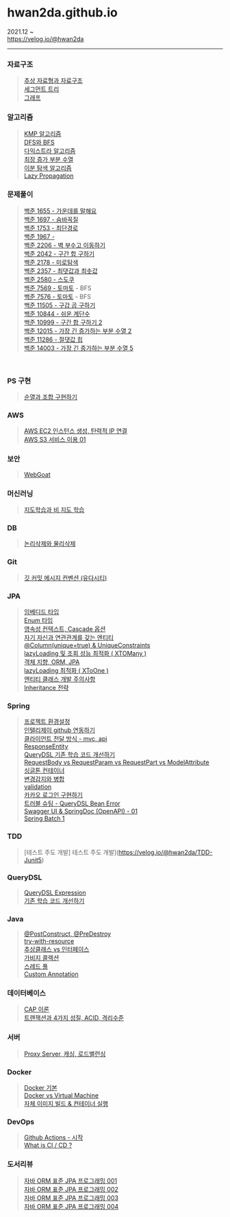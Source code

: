 # hwan2da.github.io   

2021.12 ~    
https://velog.io/@hwan2da

***
### 자료구조
> [추상 자료형과 자료구조](https://velog.io/@hwan2da/%EC%B6%94%EC%83%81-%EC%9E%90%EB%A3%8C%ED%98%95Abstract-Data-Type%EA%B3%BC-%EC%9E%90%EB%A3%8C%EA%B5%AC%EC%A1%B0data-structure)   
> [세그먼트 트리](https://velog.io/@hwan2da/%EC%9E%90%EB%A3%8C%EA%B5%AC%EC%A1%B0-%EC%84%B8%EA%B7%B8%EB%A8%BC%ED%8A%B8%ED%8A%B8%EB%A6%AC)   
> [그래프](https://velog.io/@hwan2da/%EC%9E%90%EB%A3%8C%EA%B5%AC%EC%A1%B0-%EA%B7%B8%EB%9E%98%ED%94%84)
> 
### 알고리즘
> [KMP 알고리즘](https://velog.io/@hwan2da/알고리즘-KMP-알고리즘)   
> [DFS와 BFS](https://velog.io/@hwan2da/%EC%95%8C%EA%B3%A0%EB%A6%AC%EC%A6%98-DFS%EC%99%80-BFS)<br>
> [다익스트라 알고리즘](https://velog.io/@hwan2da/%EC%95%8C%EA%B3%A0%EB%A6%AC%EC%A6%98-%EB%8B%A4%EC%9D%B5%EC%8A%A4%ED%8A%B8%EB%9D%BC-%EC%95%8C%EA%B3%A0%EB%A6%AC%EC%A6%98)<br>
> [최장 증가 부분 수열](https://velog.io/@hwan2da/%EC%95%8C%EA%B3%A0%EB%A6%AC%EC%A6%98-%EC%B5%9C%EC%9E%A5-%EC%A6%9D%EA%B0%80-%EC%88%98%EC%97%B4-LIS)<br>
> [이분 탐색 알고리즘](https://velog.io/@hwan2da/%EC%95%8C%EA%B3%A0%EB%A6%AC%EC%A6%98-%EC%9D%B4%EB%B6%84-%ED%83%90%EC%83%89-Binary-Search)<br>
> [Lazy Propagation](https://velog.io/@hwan2da/%EC%95%8C%EA%B3%A0%EB%A6%AC%EC%A6%98-Lazy-Propagation) <br> 
> 
### 문제풀이
> [백준 1655 - 가운데를 말해요](https://velog.io/@hwan2da/PS-%EB%B0%B1%EC%A4%80-1655-%EA%B0%80%EC%9A%B4%EB%8D%B0%EB%A5%BC-%EB%A7%90%ED%95%B4%EC%9A%94-egps2wo5)<br>
> [백준 1697 - 숨바꼭질](https://velog.io/@hwan2da/PS-%EB%B0%B1%EC%A4%80-1697-%EC%88%A8%EB%B0%94%EA%BC%AD%EC%A7%88)<br>
> [백준 1753 - 최단경로](https://velog.io/@hwan2da/PS-%EB%B0%B1%EC%A4%80-1753-%EC%B5%9C%EB%8B%A8-%EA%B2%BD%EB%A1%9C)   
> [백준 1967 - ](https://velog.io/@hwan2da/PS-%EB%B0%B1%EC%A4%80-1967-%ED%8A%B8%EB%A6%AC%EC%9D%98-%EC%A7%80%EB%A6%84)   
> [백준 2206 - 벽 부수고 이동하기](https://velog.io/@hwan2da/PS-%EB%B0%B1%EC%A4%80-2206-%EB%B2%BD-%EB%B6%80%EC%88%98%EA%B3%A0-%EC%9D%B4%EB%8F%99%ED%95%98%EA%B8%B0)<br>
> [백준 2042 - 구간 합 구하기](https://velog.io/@hwan2da/PS-%EB%B0%B1%EC%A4%80-2042-%EA%B5%AC%EA%B0%84-%ED%95%A9-%EA%B5%AC%ED%95%98%EA%B8%B0)<br>
> [백준 2178 - 미로탐색](https://velog.io/@hwan2da/PS-백준-2178-미로-탐색)   
> [백준 2357 - 최댓값과 최솟값](https://velog.io/@hwan2da/백준-2357)   
> [백준 2580 - 스도쿠](https://velog.io/@hwan2da/PS-%EB%B0%B1%EC%A4%80-2580-%EC%8A%A4%EB%8F%84%EC%BF%A0)<br>
> [백준 7569 - 토마토](https://velog.io/@hwan2da/PS-%EB%B0%B1%EC%A4%80-7569-%ED%86%A0%EB%A7%88%ED%86%A0) - BFS<br>
> [백준 7576 - 토마토](https://velog.io/@hwan2da/PS-%EB%B0%B1%EC%A4%80-7576-%ED%86%A0%EB%A7%88%ED%86%A0) - BFS<br>
> [백준 11505 - 구갑 곱 구하기](https://velog.io/@hwan2da/PS-%EB%B0%B1%EC%A4%80-11505-%EA%B5%AC%EA%B0%84-%EA%B3%B1-%EA%B5%AC%ED%95%98%EA%B8%B0)<br> 
> [백준 10844 - 쉬운 계단수](https://velog.io/@hwan2da/PS-%EB%B0%B1%EC%A4%80-10844-%EC%89%AC%EC%9A%B4-%EA%B3%84%EB%8B%A8-%EC%88%98)<br>
> [백준 10999 - 구간 합 구하기 2](https://velog.io/@hwan2da/PS-%EB%B0%B1%EC%A4%80-10999-%EA%B5%AC%EA%B0%84-%ED%95%A9-%EA%B5%AC%ED%95%98%EA%B8%B0-2) <br> 
> [백준 12015 - 가장 긴 증가하는 부분 수열 2](https://velog.io/@hwan2da/PS-%EB%B0%B1%EC%A4%80-12015-%EA%B0%80%EC%9E%A5-%EA%B8%B4-%EC%A6%9D%EA%B0%80%ED%95%98%EB%8A%94-%EB%B6%80%EB%B6%84-%EC%88%98%EC%97%B4-2)<br>
> [백준 11286 - 절댓값 힙](https://velog.io/@hwan2da/PS-%EB%B0%B1%EC%A4%80-11286-%EC%A0%88%EB%8C%93%EA%B0%92-%ED%9E%99)<br>
> [백준 14003 - 가장 긴 증가하는 부분 수열 5](https://velog.io/@hwan2da/PS-%EB%B0%B1%EC%A4%80-14003-%EA%B0%80%EC%9E%A5-%EA%B8%B4-%EC%A6%9D%EA%B0%80%ED%95%98%EB%8A%94-%EB%B6%80%EB%B6%84-%EC%88%98%EC%97%B4-5)
<br>

### PS 구현
> [순열과 조합 구현하기](https://velog.io/@hwan2da/PS-%EC%88%9C%EC%97%B4%EA%B3%BC-%EC%A1%B0%ED%95%A9-%EA%B5%AC%ED%98%84%ED%95%98%EA%B8%B0)<br>




### AWS
>[AWS EC2 인스턴스 생성, 탄력적 IP 연결](https://velog.io/@hwan2da/AWS-EC2-%EC%8B%9C%EC%9E%91%ED%95%98%EA%B8%B0) <br> 
>[AWS S3 서비스 이용 01](https://velog.io/@hwan2da/AWS-S3-%EC%8B%9C%EC%9E%91%ED%95%98%EA%B8%B0) <br>


### 보안
>[WebGoat](https://velog.io/@hwan2da/%EB%B3%B4%EC%95%88-WebGoat)

### 머신러닝
>[지도학습과 비 지도 학습](https://velog.io/@hwan2da/%EB%A8%B8%EC%8B%A0%EB%9F%AC%EB%8B%9D-Supervised-Learning-Unsupervised-Learning-%EC%A7%80%EB%8F%84-%ED%95%99%EC%8A%B5-%EB%B9%84-%EC%A7%80%EB%8F%84-%ED%95%99%EC%8A%B5) <br> 


### DB
>[논리삭제와 물리삭제](https://velog.io/@hwan2da/DB-Soft-Delete-VS-Hard-Delete) <br> 

### Git
>[깃 커밋 메시지 컨벤션 (유다시티)](https://velog.io/@hwan2da/Git-%EC%BB%A4%EB%B0%8B-%EB%A9%94%EC%8B%9C%EC%A7%80-%EC%BB%A8%EB%B2%A4%EC%85%98) <br>

### JPA
>[임베디드 타입](https://velog.io/@hwan2da/JPA-%EC%9E%84%EB%B2%A0%EB%94%94%EB%93%9C-%ED%83%80%EC%9E%85)<br>
>[Enum 타입](https://velog.io/@hwan2da/JPA-Enum-%ED%83%80%EC%9E%85)<br>
>[영속성 컨텍스트, Cascade 옵션](https://velog.io/@hwan2da/JPA-%EC%98%81%EC%86%8D%EC%84%B1-%EC%BB%A8%ED%85%8D%EC%8A%A4%ED%8A%B8-Cascade-%EC%98%B5%EC%85%98)<br>
>[자기 자신과 연관관계를 갖는 엔티티](https://velog.io/@hwan2da/JPA-%EC%9E%90%EA%B8%B0-%EC%9E%90%EC%8B%A0%EA%B3%BC-%EC%97%B0%EA%B4%80%EA%B4%80%EA%B3%84%EB%A5%BC-%EA%B0%96%EB%8A%94-%EC%97%94%ED%8B%B0%ED%8B%B0)<br>
>[@Column(unique=true) & UniqueConstraints](https://velog.io/@hwan2da/JPA-Columnuniquetrue-UniqueConstraints)<br>
>[lazyLoading 및 조회 성능 최적화 ( XTOMany )](https://velog.io/@hwan2da/JPA-lazyLoading-%EB%B0%8F-%EC%A1%B0%ED%9A%8C-%EC%84%B1%EB%8A%A5-%EC%B5%9C%EC%A0%81%ED%99%94-XTOMany)<br>
>[객체 지향, ORM, JPA](https://velog.io/@hwan2da/JPA-%EA%B0%9D%EC%B2%B4-%EC%A7%80%ED%96%A5-%EC%84%A4%EA%B3%84-ORM-JPA)<br>
>[lazyLoading 최적화 ( XToOne )](https://velog.io/@hwan2da/JPA-lazyLoading-%EC%B5%9C%EC%A0%81%ED%99%94-XToOne)<br>
>[엔티티 클래스 개발 주의사항](https://velog.io/@hwan2da/JPA-%EC%97%94%ED%8B%B0%ED%8B%B0-%ED%81%B4%EB%9E%98%EC%8A%A4-%EA%B0%9C%EB%B0%9C-%EC%A3%BC%EC%9D%98%EC%82%AC%ED%95%AD)   
>[Inheritance 전략](https://velog.io/@hwan2da/JPA-Inheritance-%EC%A0%84%EB%9E%B5)<br>



### Spring
>[프로젝트 환경설정](https://velog.io/@hwan2da/Spring-Boot-%ED%94%84%EB%A1%9C%EC%A0%9D%ED%8A%B8-%ED%99%98%EA%B2%BD%EC%84%A4%EC%A0%95)   
>[인텔리제이 github 연동하기](https://velog.io/@hwan2da/Spring-Boot-%EC%9D%B8%ED%85%94%EB%A6%AC%EC%A0%9C%EC%9D%B4-%ED%94%84%EB%A1%9C%EC%A0%9D%ED%8A%B8%EB%A5%BC-github%EC%97%90-%EC%97%B0%EB%8F%99%ED%95%98%EA%B8%B0)   
>[클라이언트 전달 방식 - mvc, api](https://velog.io/@hwan2da/Spring-Boot-%ED%81%B4%EB%9D%BC%EC%9D%B4%EC%96%B8%ED%8A%B8-%EC%A0%84%EB%8B%AC-%EB%B0%A9%EC%8B%9D)<br>
>[ResponseEntity](https://velog.io/@hwan2da/Spring-ResponseEntity)<br>
>[QueryDSL 기존 학습 코드 개선하기](https://velog.io/@hwan2da/QueryDSL-%EA%B8%B0%EC%A1%B4-%ED%95%99%EC%8A%B5-%EC%BD%94%EB%93%9C-%EA%B0%9C%EC%84%A0%ED%95%98%EA%B8%B0)<br>
>[RequestBody vs RequestParam vs RequestPart vs ModelAttribute](https://velog.io/@hwan2da/Spring-RequestBody-vs-RequestParam-vs-RequestPart-vs-ModelAttribute)<br>
>[싱글톤 컨테이너](https://velog.io/@hwan2da/Spring-%EC%8B%B1%EA%B8%80%ED%86%A4-%EC%BB%A8%ED%85%8C%EC%9D%B4%EB%84%88)<br>
>[변경감지와 병합](https://velog.io/@hwan2da/Spring-%EB%B3%80%EA%B2%BD%EA%B0%90%EC%A7%80%EC%99%80-%EB%B3%91%ED%95%A9)<br>
>[validation](https://velog.io/@hwan2da/Spring-Validation-01-02)<br>
>[카카오 로그인 구현하기](https://velog.io/@hwan2da/Spring-%EC%B9%B4%EC%B9%B4%EC%98%A4-%EB%A1%9C%EA%B7%B8%EC%9D%B8-%EA%B5%AC%ED%98%84%ED%95%98%EA%B8%B0)<br>
>[트러블 슈팅 - QueryDSL Bean Error](https://velog.io/@hwan2da/Spring-%ED%8A%B8%EB%9F%AC%EB%B8%94-%EC%8A%88%ED%8C%85-QueryDSL-Bean-Error)<br>
>[Swagger UI & SpringDoc (OpenAPI) - 01](https://velog.io/@hwan2da/Spring-Swagger-UI-SpringDoc-OpenAPI-01)<br>
>[Spring Batch 1](https://velog.io/@hwan2da/Spring-Batch-Batch%EB%9E%80)<br>

### TDD
>[테스트 주도 개발] 테스트 주도 개발](https://velog.io/@hwan2da/TDD-Junit5)

### QueryDSL
>[QueryDSL Expression](https://velog.io/@hwan2da/Spring-QueryDSL-Expression-Dateformat)<br>
>[기존 학습 코드 개선하기](https://velog.io/@hwan2da/QueryDSL-%EA%B8%B0%EC%A1%B4-%ED%95%99%EC%8A%B5-%EC%BD%94%EB%93%9C-%EA%B0%9C%EC%84%A0%ED%95%98%EA%B8%B0)<br>

### Java
>[@PostConstruct, @PreDestroy](https://velog.io/@hwan2da/Java-PostConstruct-PreDestroy)<br>
>[try-with-resource](https://velog.io/@hwan2da/Java-Try-with-resource)<br>
>[추상클래스 vs 인터페이스](https://velog.io/@hwan2da/Java-Abstract-Class-vs-Interface)<br>
>[가비지 콜렉션](https://velog.io/@hwan2da/Java-Gabage-Collection)<br>
>[스레드 풀](https://velog.io/@hwan2da/Java-Thread-Thread-Pool)<br>
>[Custom Annotation](https://velog.io/@hwan2da/Java-Custom-Annotation)<br>

### 데이터베이스
>[CAP 이론](https://velog.io/@hwan2da/%EB%8D%B0%EC%9D%B4%ED%84%B0%EB%B2%A0%EC%9D%B4%EC%8A%A4-CAP-%EC%9D%B4%EB%A1%A0)<br>
>[트랜잭션과 4가지 성질, ACID, 격리수준](https://velog.io/@hwan2da/%EB%8D%B0%EC%9D%B4%ED%84%B0%EB%B2%A0%EC%9D%B4%EC%8A%A4-%ED%8A%B8%EB%9E%9C%EC%9E%AD%EC%85%98%EA%B3%BC-4%EA%B0%80%EC%A7%80-%EC%84%B1%EC%A7%88-ACID-%EA%B2%A9%EB%A6%AC%EC%88%98%EC%A4%80)<br>

### 서버
>[Proxy Server, 캐싱, 로드밸런싱](https://velog.io/@hwan2da/Proxy-Server-%EC%BA%90%EC%8B%B1-%EB%A1%9C%EB%93%9C%EB%B0%B8%EB%9F%B0%EC%8B%B1)<br>

### Docker
>[Docker 기본](https://velog.io/@hwan2da/Docker-Docker%EB%9E%80)<br>
>[Docker vs Virtual Machine](https://velog.io/@hwan2da/Docker-Docker-vs-Virtual-Machine)<br> 
>[자체 이미지 빌드 & 컨테이너 실행](https://velog.io/@hwan2da/Docker-%EC%9E%90%EC%B2%B4-%EC%9D%B4%EB%AF%B8%EC%A7%80-%EB%B9%8C%EB%93%9C-%EC%BB%A8%ED%85%8C%EC%9D%B4%EB%84%88-%EC%8B%A4%ED%96%89)<br>

### DevOps
>[Github Actions - 시작](https://velog.io/@hwan2da/DevOps-Github-Actions)<br>
>[What is CI / CD ?](https://velog.io/@hwan2da/DevOps-What-is-CI-CD)<br>

### 도서리뷰
>[자바 ORM 표준 JPA 프로그래밍 001](https://velog.io/@hwan2da/%EB%8F%84%EC%84%9C-%EB%A6%AC%EB%B7%B0-%EC%9E%90%EB%B0%94-ORM-%ED%91%9C%EC%A4%80-JPA-%ED%94%84%EB%A1%9C%EA%B7%B8%EB%9E%98%EB%B0%8D-1%EC%9E%A5)<br>
>[자바 ORM 표준 JPA 프로그래밍 002](https://velog.io/@hwan2da/%EB%8F%84%EC%84%9C-%EB%A6%AC%EB%B7%B0-%EC%9E%90%EB%B0%94-ORM-%ED%91%9C%EC%A4%80-JPA-%ED%94%84%EB%A1%9C%EA%B7%B8%EB%9E%98%EB%B0%8D-%EC%98%81%EC%86%8D%EC%84%B1)<br>
>[자바 ORM 표준 JPA 프로그래밍 003](https://velog.io/@hwan2da/%EB%8F%84%EC%84%9C-%EB%A6%AC%EB%B7%B0-%EC%9E%90%EB%B0%94-ORM-%ED%91%9C%EC%A4%80-JPA-%ED%94%84%EB%A1%9C%EA%B7%B8%EB%9E%98%EB%B0%8D-%EC%97%94%ED%8B%B0%ED%8B%B0-%EB%A7%A4%ED%95%91)<br>
>[자바 ORM 표준 JPA 프로그래밍 004](https://velog.io/@hwan2da/%EB%8F%84%EC%84%9C-%EB%A6%AC%EB%B7%B0-%EC%9E%90%EB%B0%94-ORM-%ED%91%9C%EC%A4%80-JPA-%ED%94%84%EB%A1%9C%EA%B7%B8%EB%9E%98%EB%B0%8D-%EC%97%B0%EA%B4%80%EA%B4%80%EA%B3%84-%EB%A7%A4%ED%95%91)<br>
